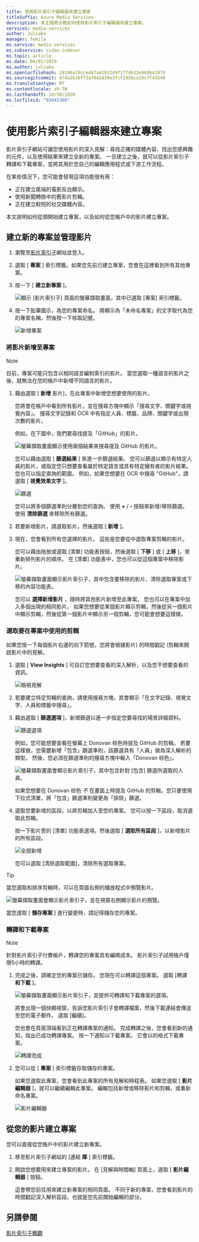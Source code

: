 ```yaml
---
title: 使用影片索引子編輯器來建立專案
titleSuffix: Azure Media Services
description: 本主題將示範如何使用影片索引子編輯器來建立專案。
services: media-services
author: Juliako
manager: femila
ms.service: media-services
ms.subservice: video-indexer
ms.topic: article
ms.date: 04/02/2019
ms.author: juliako
ms.openlocfilehash: 28186a7dcced47a42b3249f1f74b13e969b41978
ms.sourcegitcommit: 4f4a2b16ff3a76e5d39e3fcf295bca19cff43540
ms.translationtype: MT
ms.contentlocale: zh-TW
ms.lasthandoff: 10/30/2020
ms.locfileid: "93041360"
---
```

# <a name="use-the-video-indexer-editor-to-create-projects"></a>使用影片索引子編輯器來建立專案

影片索引子網站可讓您使用影片的深入見解：尋找正確的媒體內容、找出您感興趣的元件，以及使用結果來建立全新的專案。 一旦建立之後，就可以從影片索引子轉譯和下載專案，並將其用於您自己的編輯應用程式或下游工作流程。

在某些情況下，您可能會發現這項功能很有用： 

* 正在建立尾端的電影反白顯示。
* 使用新聞轉換中的舊影片剪輯。
* 正在建立較短的社交媒體內容。

本文說明如何從頭開始建立專案，以及如何從您帳戶中的影片建立專案。

## <a name="create-new-project-and-manage-videos"></a>建立新的專案並管理影片

1. 瀏覽至[影片索引子](https://www.videoindexer.ai/)網站並登入。
1. 選取 [ **專案** ] 索引標籤。如果您先前已建立專案，您會在這裡看到所有其他專案。
1. 按一下 [ **建立新專案** ]。  

    ![顯示 [影片索引子] 頁面的螢幕擷取畫面，其中已選取 [專案] 索引標籤。](./media/video-indexer-view-edit/new-project.png)
1. 按一下鉛筆圖示，為您的專案命名。 將顯示為「未命名專案」的文字取代為您的專案名稱，然後按一下核取記號。

    ![新增專案](./media/video-indexer-view-edit/new-project3.png)
    
### <a name="add-videos-to-the-project"></a>將影片新增至專案

> [!NOTE]
> 目前，專案可能只包含以相同語言編制索引的影片。 當您選取一種語言的影片之後，就無法在您的帳戶中新增不同語言的影片。

1. 藉由選取 [ **新增** 影片]，在此專案中新增您想要使用的影片。

    您將會在帳戶中看到所有影片，並在搜尋方塊中顯示「搜尋文字、關鍵字或視覺內容」。 搜尋文字記錄和 OCR 中有指定人員、標籤、品牌、關鍵字或出現次數的影片。
    
    例如，在下圖中，我們要尋找提及「GitHub」的影片。
    
    ![螢幕擷取畫面顯示使用兩個結果來搜尋提及 GitHub 的影片。](./media/video-indexer-view-edit/github.png)

    您可以藉由選取 [ **篩選結果** ] 來進一步篩選結果。 您可以篩選以顯示有特定人員的影片，或指定您只想要查看屬於特定語言或具有特定擁有者的影片結果。 <br/> 您也可以指定查詢的範圍。 例如，如果您想要在 OCR 中搜尋 "GitHub"，請選取 [ **視覺效果文字** ]。

    ![篩選](./media/video-indexer-view-edit/visual-text.png)

    您可以將多個篩選準則分層到您的查詢。 使用 **+** / **-** 按鈕來新增/移除篩選。 使用 **清除篩選** 來移除所有篩選。
1. 若要新增影片，請選取影片，然後選取 [ **新增** ]。
1. 現在，您會看到所有您選擇的影片。 這些是您要從中選取專案剪輯的影片。

    您可以藉由拖放或選取 [清單] 功能表按鈕，然後選取 [ **下移** ] 或 [ **上移** ]，來重新排列影片的順序。 在 [清單] 功能表中，您也可以從這個專案中移除影片。 

    ![螢幕擷取畫面顯示影片索引子，其中包含要移除的影片、清除選取專案或下移的內容功能表。](./media/video-indexer-view-edit/rearrange.png)
    
    您可以 **選擇新增影片** ，隨時將其他影片新增至此專案。 您也可以在專案中加入多個出現的相同影片。 如果您想要從某個影片顯示剪輯，然後從另一個影片中顯示剪輯，然後從第一個影片中顯示另一個剪輯，您可能會想要這樣做。 

### <a name="select-clips-to-use-in-your-project"></a>選取要在專案中使用的剪輯

如果您按一下每個影片右邊的向下箭號，您將會根據影片) 的時間戳記 (剪輯來開啟影片中的見解。 

1. 選取 [ **View Insights** ] 可自訂您想要查看的深入解析，以及您不想要查看的資訊。 

    ![檢視見解](./media/video-indexer-view-edit/insights.png)
1. 若要建立特定剪輯的查詢，請使用搜尋方塊，其會顯示「在文字記錄、視覺文字、人員和標籤中搜尋」。
1. 藉由選取 [ **篩選選項** ]，新增篩選以進一步指定您要尋找的場景詳細資料。

    ![篩選選項](./media/video-indexer-view-edit/filter-options.png)

    例如，您可能想要查看在螢幕上 Donovan 棕色時提及 GitHub 的剪輯。 若要這樣做，您需要新增「包含」篩選準則，該篩選具有「人員」做為深入解析的類型。 然後，您必須在篩選準則的搜尋方塊中輸入「Donovan 棕色」。
    
    ![螢幕擷取畫面會顯示影片索引子，其中包含針對 [包含] 篩選所選取的人員。](./media/video-indexer-view-edit/include.png)
    
    如果您想要在 Donovan 棕色 _不_ 在畫面上時提及 GitHub 的剪輯，您只要使用下拉式清單，將「包含」篩選準則變更為「排除」篩選。 

1. 選取您要新增的區段，以將剪輯加入至您的專案。 您可以按一下區段，取消選取此剪輯。
    
    按一下影片旁的 [清單] 功能表選項，然後選取 [ **選取所有區段** ]，以新增影片的所有區段。 

    ![全部新增](./media/video-indexer-view-edit/add-all.png)

    您可以選取 [清除選取範圍]，清除所有選取專案。

> [!TIP]
> 當您選取和排序剪輯時，可以在頁面右側的播放程式中預覽影片。 

![螢幕擷取畫面會顯示影片索引子，並在視窗右側顯示影片的預覽。](./media/video-indexer-view-edit/preview.png)

當您選取 [ **儲存專案** ] 進行變更時，請記得儲存您的專案。 

### <a name="render-and-download-the-project"></a>轉譯和下載專案

> [!NOTE]
> 針對影片索引子付費帳戶，轉譯您的專案具有編碼成本。 影片索引子試用帳戶僅限5小時的轉譯。

1. 完成之後，請確定您的專案已儲存。 您現在可以轉譯這個專案。 選取 [轉譯 **和下載** ]。 

    ![螢幕擷取畫面顯示影片索引子，並提供可轉譯和下載專案的選項。](./media/video-indexer-view-edit/save.png)

    將會出現一個快顯視窗，告訴您影片索引子會轉譯檔案，然後下載連結會傳送至您的電子郵件。 選取 [繼續]。 
    
    您也會在頁面頂端看到正在轉譯專案的通知。 完成轉譯之後，您會看到新的通知，指出已成功轉譯專案。 按一下通知以下載專案。 它會以的格式下載專案。

    ![轉譯完成](./media/video-indexer-view-edit/rendering-done.png)

1. 您可以從 [ **專案** ] 索引標籤存取儲存的專案。 

    如果您選取此專案，您會看到此專案的所有見解和時程表。 如果您選取 [ **影片編輯器** ]，就可以繼續編輯此專案。 編輯包括新增或移除影片和剪輯，或重新命名專案。

    ![影片編輯器](./media/video-indexer-view-edit/video-editor.png)
     
## <a name="create-a-project-from-your-video"></a>從您的影片建立專案

您可以直接從您帳戶中的影片建立新專案。 

1. 移至影片索引子網站的 [連結 **庫** ] 索引標籤。
1. 開啟您想要用來建立專案的影片。 在 [見解與時間軸] 頁面上，選取 [ **影片編輯器** ] 按鈕。

    這會帶您前往用來建立新專案的相同頁面。 不同于新的專案，您會看到影片的時間戳記深入解析區段，也就是您先前開始編輯的部分。

## <a name="see-also"></a>另請參閱

[影片索引子概觀](video-indexer-overview.md)

